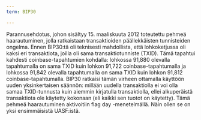 ```yaml
---
term: BIP30

---
```

Parannusehdotus, johon sisältyy 15. maaliskuuta 2012 toteutettu pehmeä haarautuminen, jolla ratkaistaan transaktioiden päällekkäisten tunnisteiden ongelma. Ennen BIP30:tä oli teknisesti mahdollista, että lohkoketjussa oli kaksi eri transaktiota, joilla oli sama transaktiotunniste (TXID). Tämä tapahtui kahdesti coinbase-tapahtumien kohdalla: lohkossa 91,880 olevalla tapahtumalla on sama TXID kuin lohkon 91,722 coinbase-tapahtumalla ja lohkossa 91,842 olevalla tapahtumalla on sama TXID kuin lohkon 91,812 coinbase-tapahtumalla. BIP30 ratkaisi tämän virheen ottamalla käyttöön uuden yksinkertaisen säännön: millään uudella transaktiolla ei voi olla samaa TXID-tunnusta kuin aiemmin kirjatulla transaktiolla, ellei alkuperäistä transaktiota ole käytetty kokonaan (eli kaikki sen tuotot on käytetty). Tämä pehmeä haarautuminen aktivoitiin flag day -menetelmällä. Näin ollen se on yksi ensimmäisistä UASF:istä.
